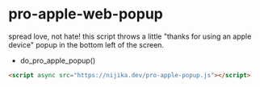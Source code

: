# pro-apple-web-popup
spread love, not hate! this script throws a little "thanks for using an apple device" popup in the bottom left of the screen.
- do_pro_apple_popup()
```html
<script async src="https://nijika.dev/pro-apple-popup.js"></script>
```
